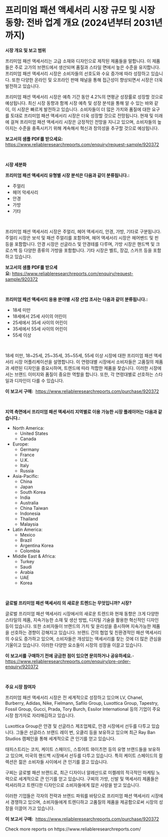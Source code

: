 <p><h1>프리미엄 패션 액세서리 시장 규모 및 시장 동향: 전바 업계 개요 (2024년부터 2031년까지)</h1></p><p><strong>시장 개요 및 보고 범위</strong></p>
<p><p>프리미엄 패션 액세서리는 고급 소재와 디자인으로 제작된 제품들을 말합니다. 이 제품들은 주로 고가의 브랜드에서 생산되며 품질과 스타일 면에서 높은 수준을 유지합니다. 프리미엄 패션 액세서리 시장은 소비자들의 선호도와 수요 증가에 따라 성장하고 있습니다. 또한 다양한 온라인 및 오프라인 판매 채널을 통해 접근성이 향상되면서 시장은 더욱 발전하고 있습니다.</p><p>프리미엄 패션 액세서리 시장은 예측 기간 동안 4.2%의 연평균 성장률로 성장할 것으로 예상됩니다. 최신 시장 동향과 함께 시장 예측 및 성장 분석을 통해 알 수 있는 바와 같이, 이 시장은 빠르게 발전하고 있습니다. 소비자들이 더 많은 가치와 품질에 대한 요구를 토대로 프리미엄 패션 액세서리 시장은 더욱 성장할 것으로 전망됩니다. 현재 및 미래에 걸쳐 프리미엄 패션 액세서리 시장은 긍정적인 전망을 지니고 있으며, 소비자들의 높아지는 수준을 충족시키기 위해 계속해서 혁신과 창의성을 추구할 것으로 예상됩니다.</p></p>
<p><strong>보고서의 샘플 PDF를 받으세요:</strong> <a href="https://www.reliableresearchreports.com/enquiry/request-sample/920372">https://www.reliableresearchreports.com/enquiry/request-sample/920372</a></p>
<p>&nbsp;</p>
<p><strong>시장 세분화</strong></p>
<p><strong>프리미엄 패션 액세서리 유형별 시장 분석은 다음과 같이 분류됩니다.:</strong></p>
<p><ul><li>주얼리</li><li>헤어 악세사리</li><li>안경</li><li>가방</li><li>기타</li></ul></p>
<p>&nbsp;</p>
<p><p>프리미엄 패션 액세서리 시장은 주얼리, 헤어 액세서리, 안경, 가방, 기타로 구분됩니다. 주얼리 시장은 보석 및 패션 주얼리를 포함하며, 헤어 액세서리 시장은 헤어밴드 및 핀 등을 포함합니다. 안경 시장은 선글라스 및 안경테를 다루며, 가방 시장은 핸드백 및 크로스백 등 다양한 종류의 가방을 포함합니다. 기타 시장은 벨트, 장갑, 스카프 등을 포함하고 있습니다.</p></p>
<p><strong>보고서의 샘플 PDF를 받으세요:</strong>&nbsp;<a href="https://www.reliableresearchreports.com/enquiry/request-sample/920372">https://www.reliableresearchreports.com/enquiry/request-sample/920372</a></p>
<p>&nbsp;</p>
<p><strong> 프리미엄 패션 액세서리 응용 분야별 시장 산업 조사는 다음과 같이 분류됩니다.:</strong></p>
<p><ul><li>18세 미만</li><li>18세에서 25세 사이의 어린이</li><li>25세에서 35세 사이의 어린이</li><li>35세에서 55세 사이의 어린이</li><li>55세 이상</li></ul></p>
<p>&nbsp;</p>
<p><p>18세 미만, 18~25세, 25~35세, 35~55세, 55세 이상 시장에 대한 프리미엄 패션 액세서리 시장 어플리케이션을 설명합니다. 이 연령대별 시장에서 소비자들은 고품질의 제품과 세련된 디자인을 중요시하며, 트렌드에 따라 적합한 제품을 찾습니다. 이러한 시장에서는 브랜드 이미지와 품질이 중요한 역할을 합니다. 또한, 각 연령대별로 선호하는 스타일과 디자인이 다를 수 있습니다.</p></p>
<p><strong>이 보고서 구매:</strong>&nbsp; <a href="https://www.reliableresearchreports.com/purchase/920372">https://www.reliableresearchreports.com/purchase/920372</a></p>
<p>&nbsp;</p>
<p><strong>지역 측면에서 프리미엄 패션 액세서리 지역별로 이용 가능한 시장 플레이어는 다음과 같습니다.:</strong></p>
<p><ul>
    <li>
        North America:
        <ul>
            <li>United States</li>
            <li>Canada</li>
        </ul>
    </li>
    <li>
        Europe:
        <ul>
            <li>Germany</li>
            <li>France</li>
            <li>U.K.</li>
            <li>Italy</li>
            <li>Russia</li>
        </ul>
    </li>
    <li>
        Asia-Pacific:
        <ul>
            <li>China</li>
            <li>Japan</li>
            <li>South Korea</li>
            <li>India</li>
            <li>Australia</li>
            <li>China Taiwan</li>
            <li>Indonesia</li>
            <li>Thailand</li>
            <li>Malaysia</li>
        </ul>
    </li>
    <li>
        Latin America:
        <ul>
            <li>Mexico</li>
            <li>Brazil</li>
            <li>Argentina Korea</li>
            <li>Colombia</li>
        </ul>
    </li>
    <li>
        Middle East & Africa:
        <ul>
            <li>Turkey</li>
            <li>Saudi</li>
            <li>Arabia</li>
            <li>UAE</li>
            <li>Korea</li>
        </ul>
    </li>
    </ul></p>
<p>&nbsp;</p>
<p><strong>글로벌 프리미엄 패션 액세서리 의 새로운 트렌드는 무엇입니까? 시장?</strong></p>
<p><p>글로벌 프리미엄 패션 액세서리 시장에서의 새로운 트렌드와 현재 동향은 크게 다양한 스타일의 제품, 지속가능한 소재 및 생산 방법, 디지털 기술을 활용한 혁신적인 디자인 등이 있습니다. 또한 소비자들이 브랜드의 가치 및 윤리성을 중시하며 지속가능한 제품을 선호하는 경향이 강해지고 있습니다. 브랜드 간의 협업 및 친환경적인 패션 액세서리의 수요도 증가하고 있으며, 소비자들은 개성있는 액세서리를 찾는 것에 더 많은 관심을 기울이고 있습니다. 이러한 다양한 요소들이 시장의 성장을 이끌고 있습니다.</p></p>
<p><strong>이 보고서를 구매하기 전에 궁금한 점이 있으면 문의하거나 공유하세요.</strong>- <a href="https://www.reliableresearchreports.com/enquiry/pre-order-enquiry/920372">https://www.reliableresearchreports.com/enquiry/pre-order-enquiry/920372</a></p>
<p>&nbsp;</p>
<p><strong>주요 시장 참여자</strong></p>
<p><p>프리미엄 패션 액세서리 시장은 전 세계적으로 성장하고 있으며 LV, Chanel, Burberry, Adidas, Nike, Fielmann, Safilo Group, Luxottica Group, Tapestry, Fossil Group, Gucci, Prada, Tory Burch, Essilor International 등의 기업이 주요 시장 참가자로 자리매김하고 있습니다.</p><p>Luxottica Group은 안경 및 선글라스 제조업체로, 안경 시장에서 선두를 다투고 있습니다. 그들은 선글라스 브랜드 레이 번, 오클리 등을 보유하고 있으며 최근 Ray Ban Studios 캠페인을 통해 세계적으로 큰 인기를 얻고 있습니다.</p><p>태피스트리는 코치, 케이트 스페이드, 스튜어트 와이츠먼 등의 유명 브랜드들을 보유하고 있으며, 미국의 핸드백 시장에서 선두를 다투고 있습니다. 특히 케이트 스페이드의 컬렉션은 젊은 소비자들 사이에서 큰 인기를 끌고 있습니다.</p><p>구찌는 글로벌 패션 브랜드로, 최근 디자이너 알레산드로 미켈레의 적극적인 마케팅 노력으로 세계적으로 큰 인기를 얻고 있습니다. 구찌의 가방, 신발 및 액세서리 제품들은 럭셔리하고 트렌디한 디자인으로 소비자들에게 많은 사랑을 받고 있습니다.</p><p>이러한 기업들은 각자의 전략과 브랜드 파워를 바탕으로 프리미엄 패션 액세서리 시장에서 경쟁하고 있으며, 소비자들에게 트렌디하고 고품질의 제품을 제공함으로써 시장의 성장을 이끌어 가고 있습니다.</p></p>
<p><strong>이 보고서 구매:</strong>&nbsp;&nbsp;<a href="https://www.reliableresearchreports.com/purchase/920372">https://www.reliableresearchreports.com/purchase/920372</a></p>
<p>Check more reports on https://www.reliableresearchreports.com/</p>
